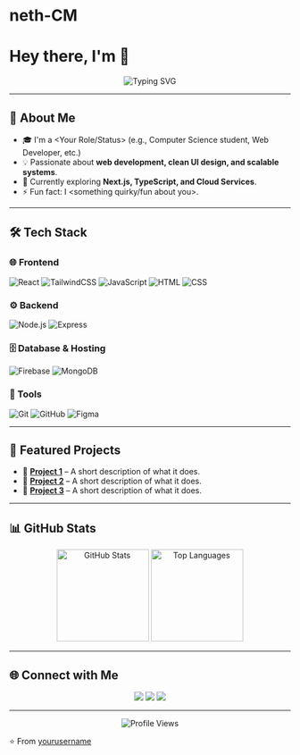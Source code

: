# neth-CM

# Hey there, I'm <Your Name> 👋

<p align="center">
  <img src="https://readme-typing-svg.demolab.com?font=Fira+Code&size=24&pause=1000&color=36BCF7&center=true&vCenter=true&width=500&lines=Full-Stack+Developer;Open+Source+Contributor;Tech+Enthusiast;Always+Learning+New+Things" alt="Typing SVG" />
</p>

---

## 🚀 About Me
- 🎓 I'm a <Your Role/Status> (e.g., Computer Science student, Web Developer, etc.)
- 💡 Passionate about **web development, clean UI design, and scalable systems**.
- 🌱 Currently exploring **Next.js, TypeScript, and Cloud Services**.
- ⚡ Fun fact: I <something quirky/fun about you>.

---

## 🛠️ Tech Stack

### 🌐 Frontend
![React](https://img.shields.io/badge/React-61DAFB?style=for-the-badge&logo=react&logoColor=black)
![TailwindCSS](https://img.shields.io/badge/TailwindCSS-38B2AC?style=for-the-badge&logo=tailwind-css&logoColor=white)
![JavaScript](https://img.shields.io/badge/JavaScript-F7E017?style=for-the-badge&logo=javascript&logoColor=black)
![HTML](https://img.shields.io/badge/HTML5-E34C26?style=for-the-badge&logo=html5&logoColor=white)
![CSS](https://img.shields.io/badge/CSS3-1572B6?style=for-the-badge&logo=css3&logoColor=white)

### ⚙️ Backend
![Node.js](https://img.shields.io/badge/Node.js-43853D?style=for-the-badge&logo=node.js&logoColor=white)
![Express](https://img.shields.io/badge/Express-000000?style=for-the-badge&logo=express&logoColor=white)

### 🗄️ Database & Hosting
![Firebase](https://img.shields.io/badge/Firebase-FFCA28?style=for-the-badge&logo=firebase&logoColor=black)
![MongoDB](https://img.shields.io/badge/MongoDB-4EA94B?style=for-the-badge&logo=mongodb&logoColor=white)

### 🔧 Tools
![Git](https://img.shields.io/badge/Git-F05032?style=for-the-badge&logo=git&logoColor=white)
![GitHub](https://img.shields.io/badge/GitHub-181717?style=for-the-badge&logo=github&logoColor=white)
![Figma](https://img.shields.io/badge/Figma-F24E1E?style=for-the-badge&logo=figma&logoColor=white)

---

## 📌 Featured Projects
- 🔹 [**Project 1**](https://github.com/yourusername/project1) – A short description of what it does.  
- 🔹 [**Project 2**](https://github.com/yourusername/project2) – A short description of what it does.  
- 🔹 [**Project 3**](https://github.com/yourusername/project3) – A short description of what it does.  

---

## 📊 GitHub Stats
<p align="center">
  <img src="https://github-readme-stats.vercel.app/api?username=yourusername&show_icons=true&theme=radical" alt="GitHub Stats" height="165" />
  <img src="https://github-readme-stats.vercel.app/api/top-langs/?username=yourusername&layout=compact&theme=radical" alt="Top Languages" height="165" />
</p>

---

## 🌐 Connect with Me
<p align="center">
  <a href="mailto:your.email@example.com"><img src="https://img.shields.io/badge/Email-D14836?style=for-the-badge&logo=gmail&logoColor=white"></a>
  <a href="https://linkedin.com/in/yourusername"><img src="https://img.shields.io/badge/LinkedIn-0077B5?style=for-the-badge&logo=linkedin&logoColor=white"></a>
  <a href="https://yourwebsite.com"><img src="https://img.shields.io/badge/Portfolio-36BCF7?style=for-the-badge&logo=google-chrome&logoColor=white"></a>
</p>

---

<p align="center">
  <img src="https://komarev.com/ghpvc/?username=yourusername&style=for-the-badge&color=blue" alt="Profile Views" />
</p>

⭐️ From [yourusername](https://github.com/yourusername)
